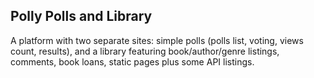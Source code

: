 Polly Polls and Library
-
A platform with two separate sites: simple polls (polls list, voting, views count, results), and a library featuring book/author/genre listings, comments, book loans, static pages plus some API listings.
